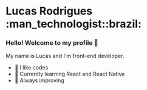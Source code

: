 

<h1>Lucas Rodrigues :man_technologist::brazil: </h1> 

### Hello! Welcome to my profile 👋

My name is Lucas and I'm front-end developer.

- 🔭 I like codes 
- 🌱 Currently learning React and React Native
- :open_book: Always improving


<br>


